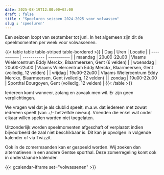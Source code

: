 ```yaml
---
date: 2025-08-19T12:00:00+02:00
draft : false
title : "Speeluren seizoen 2024-2025 voor volwassen"
slug : 'speeluren'
---
```


Een seizoen loopt van september tot juni. In het algemeen zijn dit de speelmomenten per week voor volwassenen.

{{< table table table-striped table-bordered >}}
| Dag      | Uren | Locatie |
| ----------- | ----------- | ----------- |
| maandag | 20u00-22u00 | Vlaams Wielercentrum Eddy Merckx, Blaarmeersen, Gent (6 velden) |
| woensdag | 20u00-22u00 | Vlaams Wielercentrum Eddy Merckx, Blaarmeersen, Gent (volledig, 12 velden) |
| vrijdag | 19u00-22u00 | Vlaams Wielercentrum Eddy Merckx, Blaarmeersen, Gent (volledig, 12 velden) |
| zondag | 19u00-22u00 | Sporthal Bourgoyen, Gent  (volledig, 12 velden) |
{{< /table >}}

Iedereen komt wanneer, zolang en zovaak men wil. Er zijn geen verplichtingen.

We vragen wel dat je als clublid speelt, m.a.w. dat iedereen met zowat iedereen speelt (van +/- hetzelfde niveau). Vrienden die enkel wat onder elkaar willen spelen worden niet toegelaten.

Uitzonderlijk worden speelmomenten afgeschaft of verplaatst  indien bijvoorbeeld de zaal niet beschikbaar is. Dit kan je opvolgen in volgende kalender of via Twizzit.

Ook in de zomermaanden kan er gespeeld worden. Wij zoeken dan alternatieven in een andere Gentse sporthal. Deze zomerregeling komt ook in onderstaande kalender.


{{< gcalendar-iframe set="volwassenen" >}}



